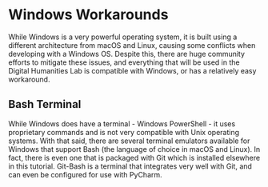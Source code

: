 # Windows Workarounds

While Windows is a very powerful operating system, it is built using a different architecture from macOS and Linux, causing some conflicts when developing with a Windows OS. Despite this, there are huge community efforts to mitigate these issues, and everything that will be used in the Digital Humanities Lab is compatible with Windows, or has a relatively easy workaround.

## Bash Terminal
While Windows does have a terminal - Windows PowerShell - it uses proprietary commands and is not very compatible with Unix operating systems. With that said, there are several terminal emulators available for Windows that support Bash (the language of choice in macOS and Linux). In fact, there is even one that is packaged with Git which is installed elsewhere in this tutorial. Git-Bash is a terminal that integrates very well with Git, and can even be configured for use with PyCharm.
